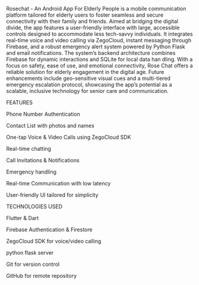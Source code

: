Rosechat - An Android App For Elderly People is a mobile communication platform tailored for
elderly users to foster seamless and secure connectivity with their family and friends. Aimed
at bridging the digital divide, the app features a user-friendly interface with large, accessible
controls designed to accommodate less tech-savvy individuals. It integrates real-time voice and
video calling via ZegoCloud, instant messaging through Firebase, and a robust emergency alert
system powered by Python Flask and email notifications. The system’s
backend architecture combines Firebase for dynamic interactions and SQLite for local data han
dling. With a focus on safety, ease of use, and emotional connectivity, Rose Chat offers a reliable
solution for elderly engagement in the digital age. Future enhancements include geo-sensitive
visual cues and a multi-tiered emergency escalation protocol, showcasing the app’s potential as
a scalable, inclusive technology for senior care and communication.

FEATURES

Phone Number Authentication 

Contact List with photos and names

One-tap Voice & Video Calls using ZegoCloud SDK

Real-time chatting 

Call Invitations & Notifications

Emergency handling 

Real-time Communication with low latency

User-friendly UI tailored for simplicity

TECHNOLOGIES USED

Flutter & Dart

Firebase Authentication & Firestore

ZegoCloud SDK for voice/video calling

python flask server

Git for version control

GitHub for remote repository

